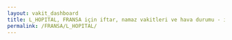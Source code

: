 ```yaml
---
layout: vakit_dashboard
title: L_HOPITAL, FRANSA için iftar, namaz vakitleri ve hava durumu - ilçe/eyalet seç
permalink: /FRANSA/L_HOPITAL/
---
```


<script type="text/javascript">
  var GLOBAL_COUNTRY = 'FRANSA';
  var GLOBAL_CITY = 'L_HOPITAL';
  var GLOBAL_STATE = '';
  var lat = 72;
  var lon = 21;
</script>
